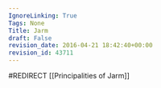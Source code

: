 ```yaml
---
IgnoreLinking: True
Tags: None
Title: Jarm
draft: False
revision_date: 2016-04-21 18:42:40+00:00
revision_id: 43711
---
```


#REDIRECT [[Principalities of Jarm]]